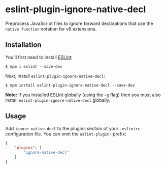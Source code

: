 # eslint-plugin-ignore-native-decl

Preprocess JavaScript files to ignore forward declarations that use the `native function` notation for v8 extensions.

## Installation

You'll first need to install [ESLint](http://eslint.org):

```
$ npm i eslint --save-dev
```

Next, install `eslint-plugin-ignore-native-decl`:

```
$ npm install eslint-plugin-ignore-native-decl --save-dev
```

**Note:** If you installed ESLint globally (using the `-g` flag) then you must also install `eslint-plugin-ignore-native-decl` globally.

## Usage

Add `ignore-native-decl` to the plugins section of your `.eslintrc` configuration file. You can omit the `eslint-plugin-` prefix:

```json
{
    "plugins": [
        "ignore-native-decl"
    ]
}
```
